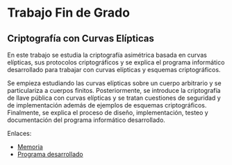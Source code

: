 # Trabajo Fin de Grado

## Criptografía con Curvas Elípticas

En este trabajo se estudia la criptografía asimétrica basada en 
curvas elípticas, sus protocolos criptográficos y se explica el programa
informático desarrollado para trabajar con curvas elípticas y esquemas 
criptográficos.

Se empieza estudiando las curvas elípticas sobre un cuerpo arbitrario 
y se particulariza a cuerpos finitos. Posteriormente, se introduce
la criptografía de llave pública con curvas elípticas y se tratan 
cuestiones de seguridad y de implementación además de ejemplos de
esquemas criptográficos. Finalmente, se explica el proceso de diseño,
implementación, testeo y documentación del programa informático
desarrollado.

Enlaces:
- [Memoria](memoria/memoria.pdf)
- [Programa desarrollado](https://github.com/ranea/ccepy)

